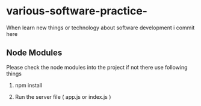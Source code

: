 # various-software-practice-
When learn new things or technology about software development i commit here 

## Node Modules 
 Please check the node modules into the project if not there 
 use following things 
 
 
 1. npm install 
 
 2. Run the server file ( app.js or index.js )
